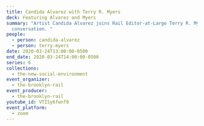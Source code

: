 ```yaml
---
title: Candida Alvarez with Terry R. Myers
deck: Featuring Alvarez and Myers
summary: "Artist Candida Alvarez joins Rail Editor-at-Large Terry R. Myers for a
  conversation. "
people:
  - person: candida-alvarez
  - person: terry-myers
date: 2020-03-24T13:00:00-0500
end_date: 2020-03-24T14:00:00-0500
series: 6
collections:
  - the-new-social-environment
event_organizer:
  - the-brooklyn-rail
event_producer:
  - the-brooklyn-rail
youtube_id: VTISy6fwnf8
event_platform:
  - zoom
---
```

